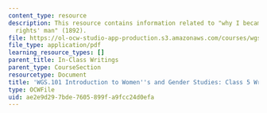 ```yaml
---
content_type: resource
description: This resource contains information related to "why I became a 'woman's
  rights' man" (1892).
file: https://ol-ocw-studio-app-production.s3.amazonaws.com/courses/wgs-101-introduction-to-womens-and-gender-studies-fall-2014/ae2e9d297bde7605899fa9fcc24d0efa_MITWGS_101F14_InClass5.pdf
file_type: application/pdf
learning_resource_types: []
parent_title: In-Class Writings
parent_type: CourseSection
resourcetype: Document
title: 'WGS.101 Introduction to Women''s and Gender Studies: Class 5 Writing'
type: OCWFile
uid: ae2e9d29-7bde-7605-899f-a9fcc24d0efa
---
```

